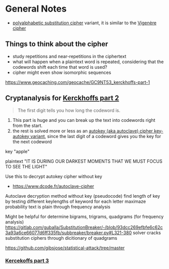# General Notes
- [polyalphabetic substitution cipher](https://pi.math.cornell.edu/~mec/2003-2004/cryptography/polyalpha/polyalpha.html) variant, it is similar to the [Vigenère cipher](https://en.wikipedia.org/wiki/Vigen%C3%A8re_cipher)

## Things to think about the cipher
- study repetitions and near-repetitions in the ciphertext
- what will happen when a plaintext word is repeated, considering that the codewords shift each time that word is used?
- cipher might even show isomorphic sequences

https://www.geocaching.com/geocache/GC9NT53_kerckhoffs-part-1

## Cryptanalysis for [Kerckhoffs part 2](https://www.geocaching.com/geocache/GC9PAWZ_kerckhoffs-part-2)

> The first digit tells you how long the codeword is.
1. This part is huge and you can break up the text into codewords right from the start. 
2. the rest is solved more or less as an [autokey (aka autoclave) cipher key-autokey variant](https://en.wikipedia.org/wiki/Autokey_cipher), since the last digit of a codeword gives you the key for the next codeword

<!-- https://discord.com/channels/645341027053600768/645341027053600771/1241561354544877588 -->

key "apple"

plaintext "IT IS DURING OUR DARKEST MOMENTS THAT WE MUST FOCUS TO SEE THE LIGHT"

Use this to decrypt autokey cipher without key
- https://www.dcode.fr/autoclave-cipher

Autoclave decryption method without key (pseudocode)
find length of key by testing different keylengths of keyword
for each letter maximaze probability text is plain through frequency analysis

Might be helpful for determine bigrams, trigrams, quadgrams (for frequency analysis)
https://gitlab.com/guballa/SubstitutionBreaker/-/blob/93dcc269efbfe6c62c3a93a6ce66077d6ff335fb/subbreaker/breaker.py#L321-380
solver cracks substitution ciphers through dicitionary of quadgrams

https://github.com/gibsjose/statistical-attack/tree/master

### [Kercekoffs part 3](https://www.geocaching.com/geocache/GC9PC6T_kerckhoffs-part-3)
